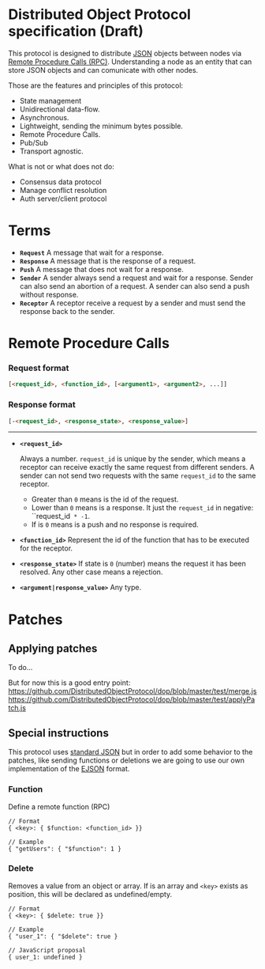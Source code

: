 # Distributed Object Protocol specification (Draft)

This protocol is designed to distribute [JSON](https://en.wikipedia.org/wiki/JSON) objects between nodes via [Remote Procedure Calls (RPC)](https://en.wikipedia.org/wiki/Remote_procedure_call). Understanding a node as an entity that can store JSON objects and can comunicate with other nodes.

Those are the features and principles of this protocol:

-   State management
-   Unidirectional data-flow.
-   Asynchronous.
-   Lightweight, sending the minimum bytes possible.
-   Remote Procedure Calls.
-   Pub/Sub
-   Transport agnostic.

What is not or what does not do:

-   Consensus data protocol
-   Manage conflict resolution
-   Auth server/client protocol

# Terms

- **`Request`** A message that wait for a response.
- **`Response`** A message that is the response of a request.
- **`Push`** A message that does not wait for a response.
- **`Sender`** A sender always send a request and wait for a response. Sender can also send an abortion of a request. A sender can also send a push without response.
- **`Receptor`** A receptor receive a request by a sender and must send the response back to the sender.


# Remote Procedure Calls

### Request format
```html
[<request_id>, <function_id>, [<argument1>, <argument2>, ...]]
```

### Response format

```html
[-<request_id>, <response_state>, <response_value>]
```
---

- **`<request_id>`** 

    Always a number. `request_id` is unique by the sender, which means a receptor can receive exactly the same request from different senders. A sender can not send two requests with the same `request_id` to the same receptor.

    - Greater than `0` means is the id of the request. 
    - Lower than `0` means is a response. It just the `request_id` in negative: ``request_id` * -1`.
    - If is `0` means is a push and no response is required.


- **`<function_id>`** Represent the id of the function that has to be executed for the receptor.

- **`<response_state>`** If state is `0` (number) means the request it has been resolved. Any other case means a rejection.

- **`<argument|response_value>`** Any type.


# Patches

## Applying patches

To do... 

But for now this is a good entry point: 
https://github.com/DistributedObjectProtocol/dop/blob/master/test/merge.js
https://github.com/DistributedObjectProtocol/dop/blob/master/test/applyPatch.js


## Special instructions

This protocol uses [standard JSON](https://en.wikipedia.org/wiki/JSON#Data_types_and_syntax) but in order to add some behavior to the patches, like sending functions or deletions we are going to use our own implementation of the [EJSON](https://github.com/mongodb/specifications/blob/master/source/extended-json.rst) format.

### Function

Define a remote function (RPC)

```
// Format
{ <key>: { $function: <function_id> }}

// Example
{ "getUsers": { "$function": 1 }

```

### Delete

Removes a value from an object or array. If is an array and `<key>` exists as position, this will be declared as undefined/empty.

```
// Format
{ <key>: { $delete: true }}

// Example
{ "user_1": { "$delete": true }

// JavaScript proposal
{ user_1: undefined }
```



